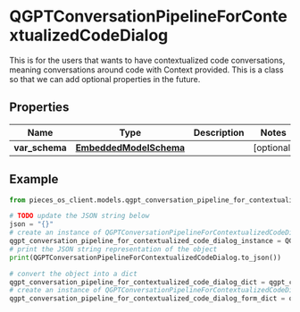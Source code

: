 # QGPTConversationPipelineForContextualizedCodeDialog

This is for the users that wants to have contextualized code conversations, meaning conversations around code with Context provided.  This is a class so that we can add optional properties in the future.

## Properties

Name | Type | Description | Notes
------------ | ------------- | ------------- | -------------
**var_schema** | [**EmbeddedModelSchema**](EmbeddedModelSchema) |  | [optional] 

## Example

```python
from pieces_os_client.models.qgpt_conversation_pipeline_for_contextualized_code_dialog import QGPTConversationPipelineForContextualizedCodeDialog

# TODO update the JSON string below
json = "{}"
# create an instance of QGPTConversationPipelineForContextualizedCodeDialog from a JSON string
qgpt_conversation_pipeline_for_contextualized_code_dialog_instance = QGPTConversationPipelineForContextualizedCodeDialog.from_json(json)
# print the JSON string representation of the object
print(QGPTConversationPipelineForContextualizedCodeDialog.to_json())

# convert the object into a dict
qgpt_conversation_pipeline_for_contextualized_code_dialog_dict = qgpt_conversation_pipeline_for_contextualized_code_dialog_instance.to_dict()
# create an instance of QGPTConversationPipelineForContextualizedCodeDialog from a dict
qgpt_conversation_pipeline_for_contextualized_code_dialog_form_dict = qgpt_conversation_pipeline_for_contextualized_code_dialog.from_dict(qgpt_conversation_pipeline_for_contextualized_code_dialog_dict)
```



